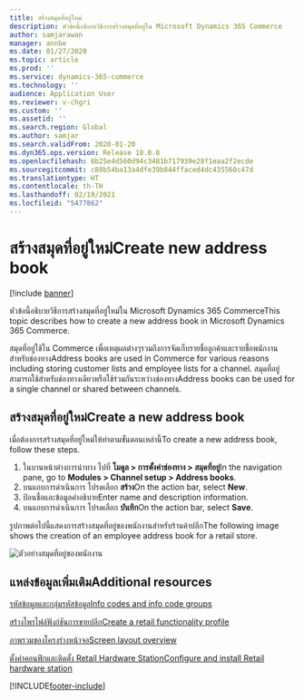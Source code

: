 ```yaml
---
title: สร้างสมุดที่อยู่ใหม่
description: หัวข้อนี้อธิบายวิธีการสร้างสมุดที่อยู่ใน Microsoft Dynamics 365 Commerce
author: samjarawan
manager: annbe
ms.date: 01/27/2020
ms.topic: article
ms.prod: ''
ms.service: dynamics-365-commerce
ms.technology: ''
audience: Application User
ms.reviewer: v-chgri
ms.custom: ''
ms.assetid: ''
ms.search.region: Global
ms.author: samjar
ms.search.validFrom: 2020-01-20
ms.dyn365.ops.version: Release 10.0.8
ms.openlocfilehash: 6b25e4d560d94c3481b717939e28f1eaa2f2ecde
ms.sourcegitcommit: c88b54ba13a4dfe39b844ffaced4dc435560c47d
ms.translationtype: HT
ms.contentlocale: th-TH
ms.lasthandoff: 02/19/2021
ms.locfileid: "5477862"
---
```

# <a name="create-new-address-book"></a><span data-ttu-id="e0554-103">สร้างสมุดที่อยู่ใหม่</span><span class="sxs-lookup"><span data-stu-id="e0554-103">Create new address book</span></span>

[!include [banner](includes/banner.md)]

<span data-ttu-id="e0554-104">หัวข้อนี้อธิบายวิธีการสร้างสมุดที่อยู่ใหม่ใน Microsoft Dynamics 365 Commerce</span><span class="sxs-lookup"><span data-stu-id="e0554-104">This topic describes how to create a new address book in Microsoft Dynamics 365 Commerce.</span></span>

<span data-ttu-id="e0554-105">สมุดที่อยู่ใช้ใน Commerce เพื่อเหตุผลต่างๆรวมถึงการจัดเก็บรายชื่อลูกค้าและรายชื่อพนักงานสำหรับช่องทาง</span><span class="sxs-lookup"><span data-stu-id="e0554-105">Address books are used in Commerce for various reasons including storing customer lists and employee lists for a channel.</span></span> <span data-ttu-id="e0554-106">สมุดที่อยู่สามารถใช้สำหรับช่องทางเดียวหรือใช้ร่วมกันระหว่างช่องทาง</span><span class="sxs-lookup"><span data-stu-id="e0554-106">Address books can be used for a single channel or shared between channels.</span></span>

## <a name="create-a-new-address-book"></a><span data-ttu-id="e0554-107">สร้างสมุดที่อยู่ใหม่</span><span class="sxs-lookup"><span data-stu-id="e0554-107">Create a new address book</span></span>

<span data-ttu-id="e0554-108">เมื่อต้องการสร้างสมุดที่อยู่ใหม่ให้ทำตามขั้นตอนเหล่านี้</span><span class="sxs-lookup"><span data-stu-id="e0554-108">To create a new address book, follow these steps.</span></span>
 
1. <span data-ttu-id="e0554-109">ในบานหน้าต่างการนำทาง ไปที่ **โมดูล \> การตั้งค่าช่องทาง \> สมุดที่อยู่**</span><span class="sxs-lookup"><span data-stu-id="e0554-109">In the navigation pane, go to **Modules \> Channel setup \> Address books**.</span></span>
1. <span data-ttu-id="e0554-110">บนแถบการดำเนินการ โปรดเลือก **สร้าง**</span><span class="sxs-lookup"><span data-stu-id="e0554-110">On the action bar, select **New**.</span></span>
1. <span data-ttu-id="e0554-111">ป้อนชื่อและข้อมูลคำอธิบาย</span><span class="sxs-lookup"><span data-stu-id="e0554-111">Enter name and description information.</span></span>
1. <span data-ttu-id="e0554-112">บนแถบการดำเนินการ โปรดเลือก **บันทึก**</span><span class="sxs-lookup"><span data-stu-id="e0554-112">On the action bar, select **Save**.</span></span>

<span data-ttu-id="e0554-113">รูปภาพต่อไปนี้แสดงการสร้างสมุดที่อยู่ของพนักงานสำหรับร้านค้าปลีก</span><span class="sxs-lookup"><span data-stu-id="e0554-113">The following image shows the creation of an employee address book for a retail store.</span></span>

![ตัวอย่างสมุดที่อยู่ของพนักงาน](media/address-books.png)

## <a name="additional-resources"></a><span data-ttu-id="e0554-115">แหล่งข้อมูลเพิ่มเติม</span><span class="sxs-lookup"><span data-stu-id="e0554-115">Additional resources</span></span>

[<span data-ttu-id="e0554-116">รหัสข้อมูลและกลุ่มรหัสข้อมูล</span><span class="sxs-lookup"><span data-stu-id="e0554-116">Info codes and info code groups</span></span>](info-codes-retail.md)           

[<span data-ttu-id="e0554-117">สร้างโพรไฟล์ฟังก์ชันการขายปลีก</span><span class="sxs-lookup"><span data-stu-id="e0554-117">Create a retail functionality profile</span></span>](retail-functionality-profile.md)      

[<span data-ttu-id="e0554-118">ภาพรวมของโครงร่างหน้าจอ</span><span class="sxs-lookup"><span data-stu-id="e0554-118">Screen layout overview</span></span>](pos-screen-layouts.md)       

[<span data-ttu-id="e0554-119">ตั้งค่าคอนฟิกและติดตั้ง Retail Hardware Station</span><span class="sxs-lookup"><span data-stu-id="e0554-119">Configure and install Retail hardware station</span></span>](retail-hardware-station-configuration-installation.md)  


[!INCLUDE[footer-include](../includes/footer-banner.md)]
